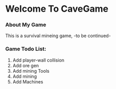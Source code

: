 # Welcome To CaveGame

### About My Game
This is a survival mineing game, -to be continued-


### Game Todo List:
1. Add player-wall collision
2. Add ore gen
3. Add mining Tools
4. Add mining
5. Add Machines
